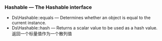 ### Hashable — The Hashable interface

* Ds\Hashable::equals — Determines whether an object is equal to the current instance.
* Ds\Hashable::hash — Returns a scalar value to be used as a hash value.返回一个标量值作为一个散列值